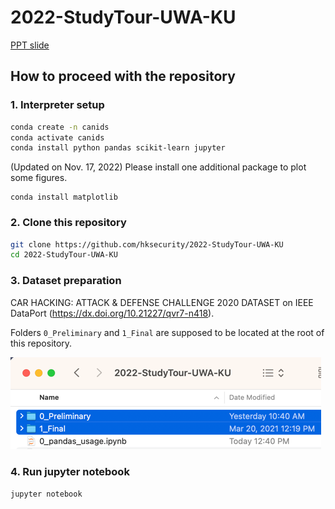 # 2022-StudyTour-UWA-KU

[PPT slide](slide.pdf)

## How to proceed with the repository


### 1. Interpreter setup

```bash
conda create -n canids
conda activate canids
conda install python pandas scikit-learn jupyter
```

(Updated on Nov. 17, 2022) Please install one additional package to plot some figures.
```
conda install matplotlib 
```

### 2. Clone this repository
```bash
git clone https://github.com/hksecurity/2022-StudyTour-UWA-KU
cd 2022-StudyTour-UWA-KU
```

### 3. Dataset preparation
CAR HACKING: ATTACK & DEFENSE CHALLENGE 2020 DATASET on IEEE DataPort (https://dx.doi.org/10.21227/qvr7-n418).  

Folders `0_Preliminary` and `1_Final` are supposed to be located at the root of this repository.

![img.png](resource/screenshot_dataset.png)

### 4. Run jupyter notebook
`jupyter notebook`
